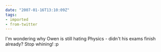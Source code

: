 ```yaml
---
date: "2007-01-16T13:10:09Z"
tags:
- imported
- from-twitter
---
```

I'm wondering why Owen is still hating Physics - didn't his exams finish already? Stop whining! :p
